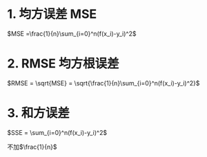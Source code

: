 # 1. 均方误差 MSE

$MSE =\frac{1}{n}\sum_{i=0}^n(f(x_i)-y_i)^2$

# 2. RMSE 均方根误差

$RMSE = \sqrt{MSE} = \sqrt{\frac{1}{n}\sum_{i=0}^n(f(x_i)-y_i)^2}$

# 3. 和方误差

$SSE = \sum_{i=0}^n(f(x_i)-y_i)^2$

不加$\frac{1}{n}$


